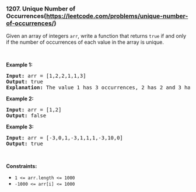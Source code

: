 ### 1207. Unique Number of Occurrences(https://leetcode.com/problems/unique-number-of-occurrences/)

<p>Given an array of integers <code>arr</code>,&nbsp;write a function that returns <code>true</code> if and only if the number of occurrences of each value in the array is unique.</p>

<p>&nbsp;</p>
<p><strong>Example 1:</strong></p>

<pre><strong>Input:</strong> arr = [1,2,2,1,1,3]
<strong>Output:</strong> true
<strong>Explanation:</strong>&nbsp;The value 1 has 3 occurrences, 2 has 2 and 3 has 1. No two values have the same number of occurrences.</pre>

<p><strong>Example 2:</strong></p>

<pre><strong>Input:</strong> arr = [1,2]
<strong>Output:</strong> false
</pre>

<p><strong>Example 3:</strong></p>

<pre><strong>Input:</strong> arr = [-3,0,1,-3,1,1,1,-3,10,0]
<strong>Output:</strong> true
</pre>

<p>&nbsp;</p>
<p><strong>Constraints:</strong></p>

<ul>
	<li><code>1 &lt;= arr.length&nbsp;&lt;= 1000</code></li>
	<li><code>-1000 &lt;= arr[i] &lt;= 1000</code></li>
</ul>

